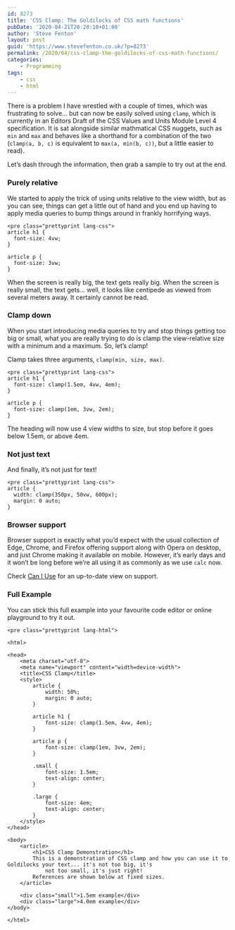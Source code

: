 ```yaml
---
id: 8273
title: 'CSS Clamp: The Goldilocks of CSS math functions'
pubDate: '2020-04-21T20:20:10+01:00'
author: 'Steve Fenton'
layout: post
guid: 'https://www.stevefenton.co.uk/?p=8273'
permalink: /2020/04/css-clamp-the-goldilocks-of-css-math-functions/
categories:
    - Programming
tags:
    - css
    - html
---
```


There is a problem I have wrestled with a couple of times, which was frustrating to solve… but can now be easily solved using `clamp`, which is currently in an Editors Draft of the CSS Values and Units Module Level 4 specification. It is sat alongside similar mathmatical CSS nuggets, such as `min` and `max` and behaves like a shorthand for a combination of the two (`clamp(a, b, c)` is equivalent to `max(a, min(b, c))`, but a little easier to read).

Let’s dash through the information, then grab a sample to try out at the end.

### Purely relative

We started to apply the trick of using units relative to the view width, but as you can see, things can get a little out of hand and you end up having to apply media queries to bump things around in frankly horrifying ways.

```
<pre class="prettyprint lang-css">
article h1 {
  font-size: 4vw;
}

article p {
  font-size: 3vw;
}
```

When the screen is really big, the text gets really big. When the screen is really small, the text gets… well, it looks like centipede as viewed from several meters away. It certainly cannot be read.

### Clamp down

When you start introducing media queries to try and stop things getting too big or small, what you are really trying to do is clamp the view-relative size with a minimum and a maximum. So, let’s clamp!

Clamp takes three arguments, `clamp(min, size, max)`.

```
<pre class="prettyprint lang-css">
article h1 {
  font-size: clamp(1.5em, 4vw, 4em);
}

article p {
  font-size: clamp(1em, 3vw, 2em);
}
```

The heading will now use 4 view widths to size, but stop before it goes below 1.5em, or above 4em.

### Not just text

And finally, it’s not just for text!

```
<pre class="prettyprint lang-css">
article {
  width: clamp(350px, 50vw, 600px);
  margin: 0 auto;
}
```

### Browser support

Browser support is exactly what you’d expect with the usual collection of Edge, Chrome, and Firefox offering support along with Opera on desktop, and just Chrome making it available on mobile. However, it’s early days and it won’t be long before we’re all using it as commonly as we use `calc` now.

Check [Can I Use](https://caniuse.com/#feat=css-math-functions) for an up-to-date view on support.

### Full Example

You can stick this full example into your favourite code editor or online playground to try it out.

```
<pre class="prettyprint lang-html">

<html>

<head>
    <meta charset="utf-8">
    <meta name="viewport" content="width=device-width">
    <title>CSS Clamp</title>
    <style>
        article {
            width: 50%;
            margin: 0 auto;
        }

        article h1 {
            font-size: clamp(1.5em, 4vw, 4em);
        }

        article p {
            font-size: clamp(1em, 3vw, 2em);
        }

        .small {
            font-size: 1.5em;
            text-align: center;
        }

        .large {
            font-size: 4em;
            text-align: center;
        }
    </style>
</head>

<body>
    <article>
        <h1>CSS Clamp Demonstration</h1>
        This is a demonstration of CSS clamp and how you can use it to Goldilocks your text... it's not too big, it's
            not too small, it's just right!
        References are shown below at fixed sizes.
    </article>

    <div class="small">1.5em example</div>
    <div class="large">4.0em example</div>
</body>

</html>
```

</body></html>